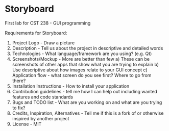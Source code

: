 # Storyboard
First lab for CST 238 - GUI programming

Requirements for Storyboard:
1) Project Logo - Draw a picture
2) Description - Tell us about the project in descriptive and detailed words
3) Technologies - What language/framework are you using? (e.g. Qt)
4) Screenshots/Mockup - More are better than few
  a) These can be screenshots of other apps that show what you are trying to explain
  b) Use descriptive about how images relate to your GUI concept
  c) Application flow - what screen do you see first? Where to go from there?
5) Installation Instructions - How to install your application
6) Contribution guidelines - tell me how I can help out including wanted features and code standards
7) Bugs and TODO list - What are you working on and what are you trying to fix?
8) Credits, Inspiration, Alternatives - Tell me if this is a fork of or otherwise inspired by another project
9) License - MIT
